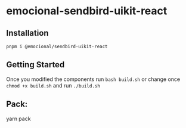 # emocional-sendbird-uikit-react

## Installation
`pnpm i @emocional/sendbird-uikit-react`

## Getting Started

Once you modified the components run
`bash build.sh`
or change once
`chmod +x build.sh`
and run
`./build.sh`

## Pack:

yarn pack
